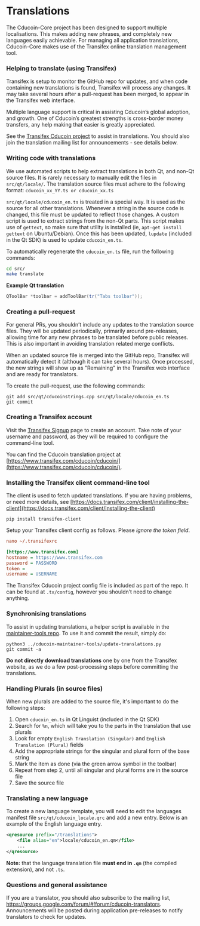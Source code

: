 Translations
============

The Cducoin-Core project has been designed to support multiple localisations. This makes adding new phrases, and completely new languages easily achievable. For managing all application translations, Cducoin-Core makes use of the Transifex online translation management tool.

### Helping to translate (using Transifex)
Transifex is setup to monitor the GitHub repo for updates, and when code containing new translations is found, Transifex will process any changes. It may take several hours after a pull-request has been merged, to appear in the Transifex web interface.

Multiple language support is critical in assisting Cducoin’s global adoption, and growth. One of Cducoin’s greatest strengths is cross-border money transfers, any help making that easier is greatly appreciated.

See the [Transifex Cducoin project](https://www.transifex.com/cducoin/cducoin/) to assist in translations. You should also join the translation mailing list for announcements - see details below.

### Writing code with translations
We use automated scripts to help extract translations in both Qt, and non-Qt source files. It is rarely necessary to manually edit the files in `src/qt/locale/`. The translation source files must adhere to the following format:
`cducoin_xx_YY.ts or cducoin_xx.ts`

`src/qt/locale/cducoin_en.ts` is treated in a special way. It is used as the source for all other translations. Whenever a string in the source code is changed, this file must be updated to reflect those changes. A custom script is used to extract strings from the non-Qt parts. This script makes use of `gettext`, so make sure that utility is installed (ie, `apt-get install gettext` on Ubuntu/Debian). Once this has been updated, `lupdate` (included in the Qt SDK) is used to update `cducoin_en.ts`.

To automatically regenerate the `cducoin_en.ts` file, run the following commands:
```sh
cd src/
make translate
```

**Example Qt translation**
```cpp
QToolBar *toolbar = addToolBar(tr("Tabs toolbar"));
```

### Creating a pull-request
For general PRs, you shouldn’t include any updates to the translation source files. They will be updated periodically, primarily around pre-releases, allowing time for any new phrases to be translated before public releases. This is also important in avoiding translation related merge conflicts.

When an updated source file is merged into the GitHub repo, Transifex will automatically detect it (although it can take several hours). Once processed, the new strings will show up as "Remaining" in the Transifex web interface and are ready for translators.

To create the pull-request, use the following commands:
```
git add src/qt/cducoinstrings.cpp src/qt/locale/cducoin_en.ts
git commit
```

### Creating a Transifex account
Visit the [Transifex Signup](https://www.transifex.com/signup/) page to create an account. Take note of your username and password, as they will be required to configure the command-line tool.

You can find the Cducoin translation project at [https://www.transifex.com/cducoin/cducoin/](https://www.transifex.com/cducoin/cducoin/).

### Installing the Transifex client command-line tool
The client is used to fetch updated translations. If you are having problems, or need more details, see [https://docs.transifex.com/client/installing-the-client](https://docs.transifex.com/client/installing-the-client)

`pip install transifex-client`

Setup your Transifex client config as follows. Please *ignore the token field*.

```ini
nano ~/.transifexrc

[https://www.transifex.com]
hostname = https://www.transifex.com
password = PASSWORD
token =
username = USERNAME
```

The Transifex Cducoin project config file is included as part of the repo. It can be found at `.tx/config`, however you shouldn’t need to change anything.

### Synchronising translations

To assist in updating translations, a helper script is available in the [maintainer-tools repo](https://github.com/cducoin-core/cducoin-maintainer-tools). To use it and commit the result, simply do:

```
python3 ../cducoin-maintainer-tools/update-translations.py
git commit -a
```

**Do not directly download translations** one by one from the Transifex website, as we do a few post-processing steps before committing the translations.

### Handling Plurals (in source files)
When new plurals are added to the source file, it's important to do the following steps:

1. Open `cducoin_en.ts` in Qt Linguist (included in the Qt SDK)
2. Search for `%n`, which will take you to the parts in the translation that use plurals
3. Look for empty `English Translation (Singular)` and `English Translation (Plural)` fields
4. Add the appropriate strings for the singular and plural form of the base string
5. Mark the item as done (via the green arrow symbol in the toolbar)
6. Repeat from step 2, until all singular and plural forms are in the source file
7. Save the source file

### Translating a new language
To create a new language template, you will need to edit the languages manifest file `src/qt/cducoin_locale.qrc` and add a new entry. Below is an example of the English language entry.

```xml
<qresource prefix="/translations">
    <file alias="en">locale/cducoin_en.qm</file>
    ...
</qresource>
```

**Note:** that the language translation file **must end in `.qm`** (the compiled extension), and not `.ts`.

### Questions and general assistance

If you are a translator, you should also subscribe to the mailing list, https://groups.google.com/forum/#!forum/cducoin-translators. Announcements will be posted during application pre-releases to notify translators to check for updates.
